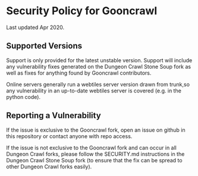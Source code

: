 # Security Policy for Gooncrawl

Last updated Apr 2020.

## Supported Versions

Support is only provided for the latest unstable version. Support will include
any vulnerability fixes generated on the Dungeon Crawl Stone Soup fork as well as
fixes for anything found by Gooncrawl contributors.

Online servers generally run a webtiles server version drawn from trunk,so any
vulnerability in an up-to-date webtiles server is covered (e.g. in the python code).

## Reporting a Vulnerability

If the issue is exclusive to the Gooncrawl fork, open an issue on github in this
repository or contact anyone with repo access.

If the issue is not exclusive to the Gooncrawl fork and can occur in all Dungeon
Crawl forks, please follow the SECURITY.md instructions in the Dungeon Crawl
Stone Soup fork (to ensure that the fix can be spread to other Dungeon Crawl forks
easily).

